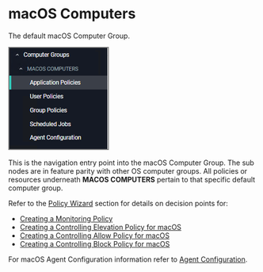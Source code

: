 [title]: # (macOS Computers)
[tags]: # (admin,configuration)
[priority]: # (2)
# macOS Computers

The default macOS Computer Group.

![default](images/default.png "Default macOS Computer Group")

This is the navigation entry point into the macOS Computer Group. The sub nodes are in feature parity with other OS computer groups. All policies or resources underneath __MACOS COMPUTERS__ pertain to that specific default computer group.

Refer to the [Policy Wizard](../app-control/policies/policy-wizard/index.md) section for details on decision points for:

* [Creating a Monitoring Policy](../app-control/policies/policy-wizard/monitoring.md)
* [Creating a Controlling Elevation Policy for macOS](../app-control/policies/policy-wizard/controlling-elevate-macOS.md)
* [Creating a Controlling Allow Policy for macOS](../app-control/policies/policy-wizard/controlling-allow-macOS.md)
* [Creating a Controlling Block Policy for macOS](../app-control/policies/policy-wizard/controlling-block-macOS.md)

For macOS Agent Configuration information refer to [Agent Configuration](../../agents/macOS/cfg/index.md).
